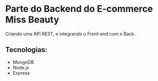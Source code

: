 # Parte do Backend do E-commerce Miss Beauty 

Criando uma API REST, e integrando o Front-end com o Back.

## Tecnologias:

* MongoDB
* Node.js
* Express
